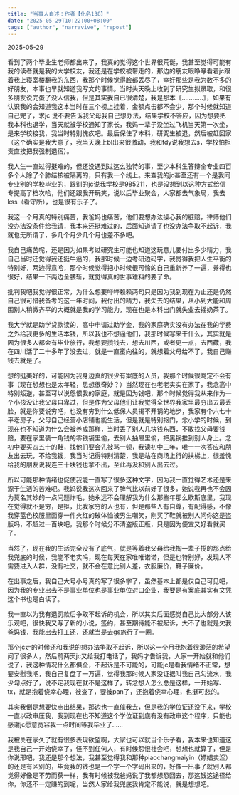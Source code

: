 ```yaml
---
title: "当事人自述：作者【化名138】" 
date: "2025-05-29T10:22:00+08:00"
tags: ["author", "narravive", "repost"] 
---
```


2025-05-29

看到了两个毕业生老师都出来了，我真的觉得这个世界很荒诞，我甚至觉得可能有我的读者就是我的大学校友，我还是在学校被带走的，那边的朋友眼睁睁看着jc跟着我上寝室楼翻我的东西，我那个时候觉得脸都丢尽了，幸好那些是我为数不多的好朋友，本事也早就知道我写文的事情。当时头天晚上收到了研究生拟录取，和很多朋友说完蛋了没人信我，但是其实我自已很清楚，我是那本《…………》，如果有认识我的会知道我这本当时在三个榜上挂着，金额点击都不会少，那个时候就知道自己完了，求jc 说不要告诉我父母我自己想办法，结果学校不答应，因为想要把我本科也退学，当天就被学校通知了家长，我妈一辈子没坐过飞机当天第一次坐，是来学校接我，我当时特别愧疚吧。最后保住了本科，研究生被退，然后被赶回家（这个确实是我大意了，我当天晚上bl出来很激动，我和fdy说我想去s，学校怕担责直接把我强制退宿）。

我人生一直过得挺难的，但还没遇到过这么独特的事，至少本科生答辩全专业四百多个人除了个肺结核被隔离的，只有我一个线上。来查我的jc甚至还有一个是我同专业别的学校毕业的，跟别的jc说我学校是985211，也是没想到以这种方式给信专提高了档次哈，他们还跟我开玩笑，说以后毕业聚会，人家都去气象局，我去kss（看守所），也是很有乐子了。

我这一个月真的特别痛苦，我爸妈也痛苦，他们要想办法操心我的脏赔，律师他们没办法没条件给我请，我本来还挺难过的，后面知道请了也没办法争取不起诉，我就也无所谓了，多几个月少几个月也差不多吧。

我自己痛苦呢，还是因为如果考过研究生可能也知道这玩意儿要付出多少精力，我自己当时还觉得我还挺牛逼的，我那时候一边考研边码字，我觉得我把人生平衡的特别好，两边得意哈，那个时候觉得把小时候很可怜的自己重新养了一遍，养得也很好，结果一下两边全腰斩，就觉得真的世事难料的要了命。

批判我吧我觉得很正常，为什么想要哗哗赖赖两句只是因为我到现在为止还是仍然自己很可惜我备考的这一年时间，我付出的精力，我失去的结果，从小到大能和周围别人稍微齐平的大概就是我的学习能力，现在也是本科出门就失业去摇奶茶了。

我大学就是助学贷款读的，高中申请过助学金，我的家庭确实没有办法在我的学费之外给我更多的生活本钱，所以我也不想逼他们，我那时候写来干什么，其实就是因为很多人都会有毕业旅行，我想要攒钱去，想去川西，或者更一点，去西藏，我在四川活了二十多年了没去过，就是一直蛮向往的，就想着父母给不了，我自己赚钱去就是了。

想的挺美好的，可能因为我身边真的很少有案底的人员，我那个时候很笃定不会有事（现在想想也是太年轻，思想很奇妙？）当然现在也老老实实在家了，我念高中特别叛逆，甚至可以说怨恨我的家庭，就是因为钱吧，那个时候觉得我从来作为一个小孩没让我父母自卑过，但是作为父母他们让我觉得全世界我家里最穷出去最丢脸，就是你要说穷吧，也没有穷到什么低保人员揭不开锅的地步，我家有个六七十平老房子，父母自己经营小店铺也能生活，但是就是特别抠门，念小学的时候，到现在也不知道为什么会被养成那样，当时丢了别人几块钱东西，不敢找父母要钱赔，要在家里装一角钱的零钱袋里偷，去别人抽屉里偷，把黑锅推到别人身上。念初中要买四五十的鞋，找他们要会先被骂一顿，我读初中三年，唯一一次答应和朋友出去玩，不给我钱，我当时记得特别清楚，我是站在商场上行的扶梯上，很羞愧给我的朋友说我连三十块钱也拿不出，至此再没和别人出去过。

所以可能那种情绪也促使我能一直写了很多这种文字，因为我一直觉得艺术还是来源于生活的苦难吧。我妈说我这次回来了脾气比以前好了很多，她说我再也不会因为莫名其妙的一点问题炸毛，她永远不会理解我为什么那些年那么歇斯底里，我现在觉得就不是穷，是抠，比我家穷的人也有，但是那些人有自尊，有配得感，不像我穿蓝色校服里面穿一件火红的破体恤被男生嘲笑，刚买了鞋就被别人问你这是盗版吗，不超过一百块吧，我那个时候分不清盗版正版，只是因为便宜又好看就买了。

当然了，现在我的生活完全没有了底气，就是等着我父母给我掏一辈子揽的那点给我兜底的时候，我能不老实吗，现在每天在家唯唯诺诺，但是也特别好，发现人不需要进入人群，没有社交，就不会在意比别人差，衣服廉价，鞋子廉价。

在出事之后，我自己大号小号真的写了很多字了，虽然基本上都是仅自己可见吧，因为我的专业出去不是事业单位也是事业单位对口企业，我要是有案底其实有文凭这个书也是白读了。

我一直以为我有退罚款后争取不起诉的机会，所以其实后面感觉自己比大部分人该乐观吧，很快我又写了新的小说，签约，甚至期待能不被起诉，大不了也就是欠我爸妈钱，我能出去打工还，还就当是去gs旅行了一圈。

那个jc走的时候还和我说的想办法争取不起诉，所以这一个月我抱着很渺茫的希望问了很多人，然后前两天jc又给我打电话了，我妈才告诉我，人家一开始就和他们说了，我这种情况什么都俱全，不起诉是不可能的，可能jc是看我情绪不正常，想要安慰我吧，我自己复盘了一万遍，觉得我那时候人家没证据叫我自己勾流水，我少勾点好了，说不定我现在就不是这样了，转念想人怎么总是这样，一开始写、tx，就是抱着侥幸心理，被查了，要被pan了，还抱着侥幸心理，也挺可悲的。

其实我倒是想要快点出结果，那边也一直催我去，但是我的学位证还没下来，学校一直以政审压我，我到现在也不知道这个学位证到底有没有政审这个程序，只能也感谢jc愿意宽容我一点时间等我毕业了……

我被关在家久了就有很多表现欲望啊，大家也可以就当个乐子看，我本来也知道这是我自己一开始侥幸了，怪不到任何人，有时候怨恨社会吧，想想也就算了，但是你说邢吧，我还是那个想法，我甚至觉得我和那种piaochangmaiyin（嫖娼卖淫）的还是有区别的，毕竟我的钱也是一个字一个字码出来的，好像一出事了就别人都觉得好像是不劳而获一样，我有时候被我爸妈说了我都想恐回去，那这钱这途径给你，你还不一定赚的到呢，当然人家给我兜底我肯定不能说，就是想想吧。
